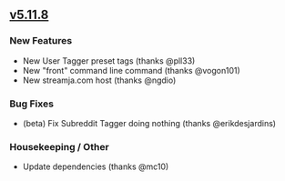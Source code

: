 ## [v5.11.8](https://github.com/honestbleeps/Reddit-Enhancement-Suite/releases/v5.11.8)

### New Features

- New User Tagger preset tags (thanks @pll33)
- New "front" command line command (thanks @vogon101)
- New streamja.com host (thanks @ngdio)

### Bug Fixes

- (beta) Fix Subreddit Tagger doing nothing (thanks @erikdesjardins)

### Housekeeping / Other

- Update dependencies (thanks @mc10)
